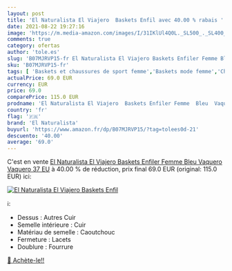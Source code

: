 ```yaml
---
layout: post
title: 'El Naturalista El Viajero  Baskets Enfil avec 40.00 % rabais '
date: 2021-08-22 19:27:16
image: 'https://m.media-amazon.com/images/I/31IKlUl4Q0L._SL500_._SL400_.jpg'
comments: true
category: ofertas
author: 'tole.es'
slug: 'B07MJRVP15-fr El Naturalista El Viajero Baskets Enfiler Femme Bleu...'
sku: 'B07MJRVP15-fr'
tags: [ 'Baskets et chaussures de sport femme','Baskets mode femme','Chaussures','Chaussures et Sacs','Chaussures femme','el naturalista', ]
actualPrice: 69.0 EUR
currency: EUR
price: 69.0
comparePrice: 115.0 EUR
prodname: 'El Naturalista El Viajero  Baskets Enfiler Femme  Bleu  Vaquero Vaquero   37 EU'
country: 'fr'
flag: '🇫🇷'
brand: 'El Naturalista'
buyurl: 'https://www.amazon.fr/dp/B07MJRVP15/?tag=tolees0d-21'
descuento: '40.00'
average: '69.0'
---
```


C'est en vente [El Naturalista El Viajero  Baskets Enfiler Femme  Bleu  Vaquero Vaquero   37 EU](https://www.amazon.fr/dp/B07MJRVP15/?tag=tolees0d-21)  à  40.00 % de réduction, prix final  69.0 EUR (original: 115.0 EUR) ici:

[![El Naturalista El Viajero  Baskets Enfil](https://m.media-amazon.com/images/I/31IKlUl4Q0L._SL500_._SL400_.jpg)](https://www.amazon.fr/dp/B07MJRVP15/?tag=tolees0d-21)

ℹ️:

- Dessus : Autres Cuir
- Semelle intérieure : Cuir
- Matériau de semelle : Caoutchouc
- Fermeture : Lacets
- Doublure : Fourrure

[🛒 Achète-le!!](https://www.amazon.fr/dp/B07MJRVP15/?tag=tolees0d-21)
